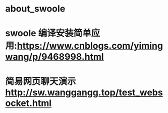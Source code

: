 ###
# about_swoole
# swoole 编译安装简单应用:https://www.cnblogs.com/yimingwang/p/9468998.html
# 简易网页聊天演示 http://sw.wanggangg.top/test_websocket.html
